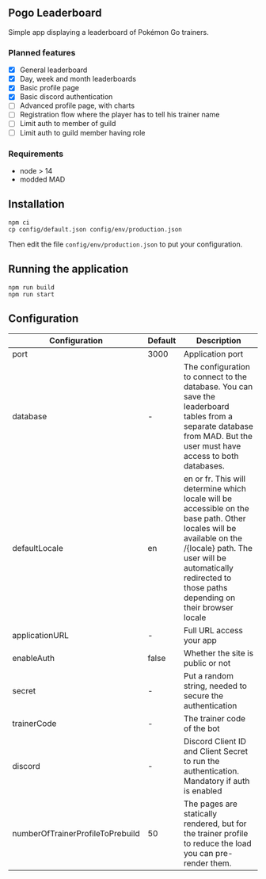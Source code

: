 ## Pogo Leaderboard

Simple app displaying a leaderboard of Pokémon Go trainers.

### Planned features

- [x] General leaderboard
- [x] Day, week and month leaderboards
- [x] Basic profile page
- [x] Basic discord authentication
- [ ] Advanced profile page, with charts
- [ ] Registration flow where the player has to tell his trainer name
- [ ] Limit auth to member of guild
- [ ] Limit auth to guild member having role

### Requirements

- node > 14
- modded MAD

## Installation

```shell
npm ci
cp config/default.json config/env/production.json
```

Then edit the file `config/env/production.json` to put your configuration.

## Running the application

```shell
npm run build
npm run start
```

## Configuration

| Configuration                    | Default | Description                                                                                                                                                                                                                       |
| -------------------------------- | ------- | --------------------------------------------------------------------------------------------------------------------------------------------------------------------------------------------------------------------------------- |
| port                             | 3000    | Application port                                                                                                                                                                                                                  |
| database                         | -       | The configuration to connect to the database. You can save the leaderboard tables from a separate database from MAD. But the user must have access to both databases.                                                             |
| defaultLocale                    | en      | en or fr. This will determine which locale will be accessible on the base path. Other locales will be available on the /{locale} path. The user will be automatically redirected to those paths depending on their browser locale |
| applicationURL                   | -       | Full URL access your app                                                                                                                                                                                                          |
| enableAuth                       | false   | Whether the site is public or not                                                                                                                                                                                                 |
| secret                           | -       | Put a random string, needed to secure the authentication                                                                                                                                                                          |
| trainerCode                      | -       | The trainer code of the bot                                                                                                                                                                                                       |
| discord                          | -       | Discord Client ID and Client Secret to run the authentication. Mandatory if auth is enabled                                                                                                                                       |
| numberOfTrainerProfileToPrebuild | 50      | The pages are statically rendered, but for the trainer profile to reduce the load you can pre-render them.                                                                                                                        |
